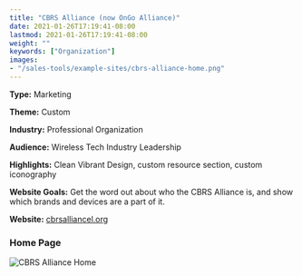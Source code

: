 ```yaml
---
title: "CBRS Alliance (now OnGo Alliance)"
date: 2021-01-26T17:19:41-08:00
lastmod: 2021-01-26T17:19:41-08:00
weight: ""
keywords: ["Organization"]
images: 
- "/sales-tools/example-sites/cbrs-alliance-home.png"
---
```


**Type:** Marketing

**Theme:** Custom

**Industry:** Professional Organization

**Audience:** Wireless Tech Industry Leadership

**Highlights:** Clean Vibrant Design, custom resource section, custom iconography

**Website Goals:** Get the word out about who the CBRS Alliance is, and show which brands and devices are a part of it.

**Website:** [cbrsalliancel.org](https://www.cbrsalliance.org/)

### Home Page
![CBRS Alliance Home](/sales-tools/example-sites/cbrs-alliance-home.png)